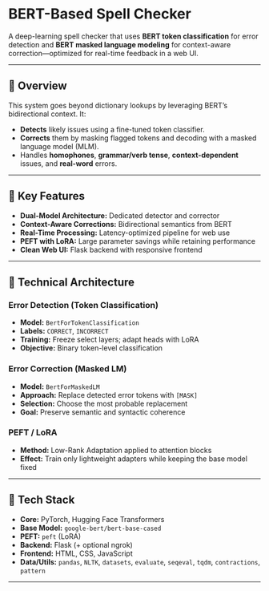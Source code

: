 # BERT-Based Spell Checker

A deep-learning spell checker that uses **BERT token classification** for error detection and **BERT masked language modeling** for context-aware correction—optimized for real-time feedback in a web UI.

---

## 🎯 Overview

This system goes beyond dictionary lookups by leveraging BERT’s bidirectional context. It:

- **Detects** likely issues using a fine-tuned token classifier.
- **Corrects** them by masking flagged tokens and decoding with a masked language model (MLM).
- Handles **homophones**, **grammar/verb tense**, **context-dependent** issues, and **real-word** errors.

---

## 🚀 Key Features

- **Dual-Model Architecture:** Dedicated detector and corrector
- **Context-Aware Corrections:** Bidirectional semantics from BERT
- **Real-Time Processing:** Latency-optimized pipeline for web use
- **PEFT with LoRA:** Large parameter savings while retaining performance
- **Clean Web UI:** Flask backend with responsive frontend

---

## 🧠 Technical Architecture

### Error Detection (Token Classification)

- **Model:** `BertForTokenClassification`
- **Labels:** `CORRECT`, `INCORRECT`
- **Training:** Freeze select layers; adapt heads with LoRA
- **Objective:** Binary token-level classification

### Error Correction (Masked LM)

- **Model:** `BertForMaskedLM`
- **Approach:** Replace detected error tokens with `[MASK]`
- **Selection:** Choose the most probable replacement
- **Goal:** Preserve semantic and syntactic coherence

### PEFT / LoRA

- **Method:** Low-Rank Adaptation applied to attention blocks
- **Effect:** Train only lightweight adapters while keeping the base model fixed

---

## 🧰 Tech Stack

- **Core:** PyTorch, Hugging Face Transformers
- **Base Model:** `google-bert/bert-base-cased`
- **PEFT:** `peft` (LoRA)
- **Backend:** Flask (+ optional ngrok)
- **Frontend:** HTML, CSS, JavaScript
- **Data/Utils:** `pandas`, `NLTK`, `datasets`, `evaluate`, `seqeval`, `tqdm`, `contractions`, `pattern`

---


